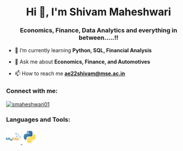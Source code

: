 <h1 align="center">Hi 👋, I'm Shivam Maheshwari</h1>
<h3 align="center">Economics, Finance, Data Analytics and everything in between.....!!</h3>

- 🌱 I’m currently learning **Python, SQL, Financial Analysis**

- 💬 Ask me about **Economics, Finance, and Automotives**

- 📫 How to reach me **ae22shivam@mse.ac.in**

<h3 align="left">Connect with me:</h3>
<p align="left">
<a href="https://linkedin.com/in/smaheshwari01" target="blank"><img align="center" src="https://raw.githubusercontent.com/rahuldkjain/github-profile-readme-generator/master/src/images/icons/Social/linked-in-alt.svg" alt="smaheshwari01" height="30" width="40" /></a>
</p>

<h3 align="left">Languages and Tools:</h3>
<p align="left"> <a href="https://www.mysql.com/" target="_blank" rel="noreferrer"> <img src="https://raw.githubusercontent.com/devicons/devicon/master/icons/mysql/mysql-original-wordmark.svg" alt="mysql" width="40" height="40"/> </a> <a href="https://www.python.org" target="_blank" rel="noreferrer"> <img src="https://raw.githubusercontent.com/devicons/devicon/master/icons/python/python-original.svg" alt="python" width="40" height="40"/> </a> </p>
